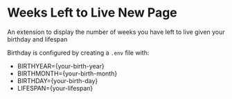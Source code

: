 # Weeks Left to Live New Page

An extension to display the number of weeks you have left to live given your birthday and lifespan

Birthday is configured by creating a `.env` file with:

- BIRTHYEAR={your-birth-year}
- BIRTHMONTH={your-birth-month}
- BIRTHDAY={your-birth-day}
- LIFESPAN={your-lifespan}
